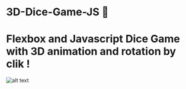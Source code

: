 # 3D-Dice-Game-JS 🎲

# Flexbox and Javascript Dice Game with 3D animation and rotation by clik ! 


![alt text](https://upload.wikimedia.org/wikipedia/commons/b/b1/Three_six-sided_dice.jpg)
